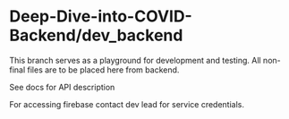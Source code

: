# Deep-Dive-into-COVID-Backend/dev_backend
This branch serves as a playground for development and testing. All non-final files are to be placed here from
backend.

See docs for API description

For accessing firebase contact dev lead for service credentials.

